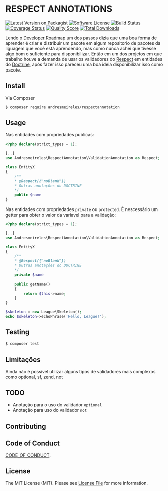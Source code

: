 # RESPECT ANNOTATIONS

[![Latest Version on Packagist][ico-version]][link-packagist]
[![Software License][ico-license]](LICENSE.md)
[![Build Status][ico-travis]][link-travis]
[![Coverage Status][ico-scrutinizer]][link-scrutinizer]
[![Quality Score][ico-code-quality]][link-code-quality]
[![Total Downloads][ico-downloads]][link-downloads]

Lendo o [Developer Roadmap][dev-roadmap] um dos passos dizia que uma boa forma de aprender é criar e distribuir um pacote em algum repositorio 
de pacotes da liguagem que você está aprendendo, mas como nunca achei que tivesse algo bom o suficiente para disponibilizar. Então em um dos 
projetos em que trabalho houve a demanda de usar os validadores do [Respect][respect-validation] em entidades do [Doctrine][doctrine], após 
fazer isso pareceu uma boa ideia disponibilizar isso como pacote.

## Install

Via Composer

``` bash
$ composer require andresmeireles/respectannotation
```

## Usage

Nas entidades com propriedades publicas:

``` php
<?php declare(strict_types = 1);

[..]
use Andresmeireles\RespectAnnotation\ValidationAnnotation as Respect;

class EntityX
{
    /**
    * @Respect({"noBlank"})
    * Outras anotações do DOCTRINE
    */
    public $name
}


```

Nas entidades com propriedades `private` ou `protected`. É nescessário um getter para obter o valor da variavel para a validação:

``` php
<?php declare(strict_types = 1);

[..]
use Andresmeireles\RespectAnnotation\ValidationAnnotation as Respect;

class EntityX
{
    /**
    * @Respect({"noBlank"})
    * Outras anotações do DOCTRINE
    */
    private $name

    public getName()
    {
        return $this->name;
    }
}


```

``` php
$skeleton = new League\Skeleton();
echo $skeleton->echoPhrase('Hello, League!');
```

## Testing

``` bash
$ composer test
```

## Limitações

Ainda não é possivel utilizar alguns tipos de validadores mais complexos como optional, 
sf, zend, not
## TODO

- Anotação para o uso do validador `optional`
- Anotação para uso do validador `not`

## Contributing

<!-- Please see [CONTRIBUTING](CONTRIBUTING.md) for details. -->

## Code of Conduct

[CODE_OF_CONDUCT](CODE_OF_CONDUCT.md).

## License

The MIT License (MIT). Please see [License File](LICENSE.md) for more information.

[ico-version]: https://img.shields.io/packagist/v/andresmeireles/respectannotation.svg?style=flat-square
[ico-license]: https://img.shields.io/badge/license-MIT-brightgreen.svg?style=flat-square
[ico-travis]: https://travis-ci.org/andresmeireles/respectannotation.svg?branch=master
[ico-scrutinizer]: https://img.shields.io/scrutinizer/coverage/g/andresmeireles/respectannotation.svg?style=flat-square
[ico-code-quality]: https://img.shields.io/scrutinizer/g/andresmeireles/respectannotation.svg?style=flat-square
[ico-downloads]: https://img.shields.io/packagist/dt/andresmeireles/respectannotation.svg?style=flat-square

[link-packagist]: https://packagist.org/packages/andresmeireles/respectannotation
[link-travis]: https://travis-ci.org/andresmeireles/respectannotation.svg?branch=master
[link-scrutinizer]: https://scrutinizer-ci.com/g/andresmeireles/respectannotation/code-structure/master
[link-code-quality]: https://scrutinizer-ci.com/g/andresmeireles/respectannotation/<Paste>
[link-downloads]: https://packagist.org/packages/andresmeireles/respectannotation
[link-author]: https://andresmeireles.github.io/
[link-contributors]: ../../contributors

[dev-roadmap]: https://github.com/kamranahmedse/developer-roadmap
[respect-validation]: https://github.com/Respect/Validation
[doctrine]: https://www.doctrine-project.org/

